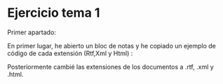 <h1>Ejercicio tema 1  </h1>
Primer apartado:  

En primer lugar, he abierto un bloc de notas y he copiado un ejemplo de código de cada extensión (Rtf,Xml y Html) : 

Posteriormente cambié las extensiones de los documentos a .rtf, .xml y .html.  



